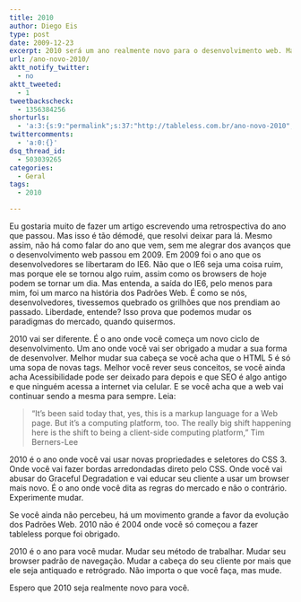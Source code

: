 ```yaml
---
title: 2010
author: Diego Eis
type: post
date: 2009-12-23
excerpt: 2010 será um ano realmente novo para o desenvolvimento web. Mas e para você?
url: /ano-novo-2010/
aktt_notify_twitter:
  - no
aktt_tweeted:
  - 1
tweetbackscheck:
  - 1356384256
shorturls:
  - 'a:3:{s:9:"permalink";s:37:"http://tableless.com.br/ano-novo-2010";s:7:"tinyurl";s:26:"http://tinyurl.com/3fkopk2";s:4:"isgd";s:19:"http://is.gd/zfQgLZ";}'
twittercomments:
  - 'a:0:{}'
dsq_thread_id:
  - 503039265
categories:
  - Geral
tags:
  - 2010

---
```

Eu gostaria muito de fazer um artigo escrevendo uma retrospectiva do ano que passou. Mas isso é tão démodé, que resolvi deixar para lá. Mesmo assim, não há como falar do ano que vem, sem me alegrar dos avanços que o desenvolvimento web passou em 2009. Em 2009 foi o ano que os desenvolvedores se libertaram do IE6. Não que o IE6 seja uma coisa ruim, mas porque ele se tornou algo ruim, assim como os browsers de hoje podem se tornar um dia. Mas entenda, a saída do IE6, pelo menos para mim, foi um marco na história dos Padrões Web. É como se nós, desenvolvedores, tivessemos quebrado os grilhões que nos prendiam ao passado. Liberdade, entende? Isso prova que podemos mudar os paradigmas do mercado, quando quisermos.

2010 vai ser diferente. É o ano onde você começa um novo ciclo de desenvolvimento. Um ano onde você vai ser obrigado a mudar a sua forma de desenvolver. Melhor mudar sua cabeça se você acha que o HTML 5 é só uma sopa de novas tags. Melhor você rever seus conceitos, se você ainda acha Acessibilidade pode ser deixado para depois e que SEO é algo antigo e que ninguém acessa a internet via celular. E se você acha que a web vai continuar sendo a mesma para sempre. Leia:

<blockquote cite="” http://www.sdtimes.com/link/33883”">
  <p>
    “It&#8217;s been said today that, yes, this is a markup language for a Web page. But it&#8217;s a computing platform, too. The really big shift happening here is the shift to being a client-side computing platform,” Tim Berners-Lee
  </p>
</blockquote>

2010 é o ano onde você vai usar novas propriedades e seletores do CSS 3. Onde você vai fazer bordas arredondadas direto pelo CSS. Onde você vai abusar do Graceful Degradation e vai educar seu cliente a usar um browser mais novo. É o ano onde você dita as regras do mercado e não o contrário. Experimente mudar.

Se você ainda não percebeu, há um movimento grande a favor da evolução dos Padrões Web. 2010 não é 2004 onde você só começou a fazer tableless porque foi obrigado.

2010 é o ano para você mudar. Mudar seu método de trabalhar. Mudar seu browser padrão de navegação. Mudar a cabeça do seu cliente por mais que ele seja antiquado e retrógrado. Não importa o que você faça, mas mude.

Espero que 2010 seja realmente novo para você.